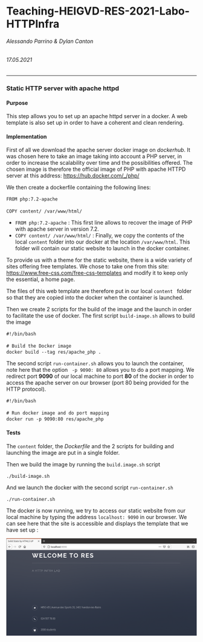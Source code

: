 # Teaching-HEIGVD-RES-2021-Labo-HTTPInfra
###### Alessando Parrino & Dylan Canton

###### 17.05.2021

---

### Static HTTP server with apache httpd

#### Purpose

This step allows you to set up an apache httpd server in a docker. A web template is also set up in order to have a coherent and clean rendering. 



#### Implementation

First of all we download the apache server docker image on *dockerhub*. It was chosen here to take an image taking into account a PHP server, in order to increase the scalability over time and the possibilities offered. The chosen image is therefore the official image of PHP with apache HTTPD server at this address: https://hub.docker.com/_/php/ 

We then create a dockerfile containing the following lines: 

```
FROM php:7.2-apache

COPY content/ /var/www/html/
```

* `FROM php:7.2-apache` : This first line allows to recover the image of PHP with apache server in version 7.2. 
* `COPY content/ /var/www/html/` : Finally, we copy the contents of the local `content` folder into our docker at the location `/var/www/html`. This folder will contain our static website to launch in the docker container. 



To provide us with a theme for the static website, there is a wide variety of sites offering free templates. We chose to take one from this site: https://www.free-css.com/free-css-templates and modify it to keep only the essential, a home page. 

The files of this web template are therefore put in our local `content ` folder so that they are copied into the docker when the container is launched. 

Then we create 2 scripts for the build of the image and the launch in order to facilitate the use of docker. The first script `build-image.sh` allows to build the image  

```
#!/bin/bash

# Build the Docker image
docker build --tag res/apache_php .
```



The second script `run-container.sh` allows you to launch the container, note here that the option ` -p 9090: 80` allows you to do a port mapping. We redirect port **9090** of our local machine to port **80** of the docker in order to access the apache server on our browser (port 80 being provided for the HTTP protocol). 

```
#!/bin/bash

# Run docker image and do port mapping
docker run -p 9090:80 res/apache_php
```



#### Tests

The `content` folder, the *Dockerfile* and the 2 scripts for building and launching the image are put in a single folder. 

Then we build the image by running the `build.image.sh` script 

```shell
./build-image.sh
```

And we launch the docker with the second script `run-container.sh` 

```shell
./run-container.sh
```

The docker is now running, we try to access our static website from our local machine by typing the address `localhost: 9090` in our browser. We can see here that the site is accessible and displays the template that we have set up : 

![step1_1](media/step1_1.PNG)



